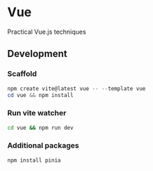 # Vue
Practical Vue.js techniques

## Development

### Scaffold
```powershell
npm create vite@latest vue -- --template vue
cd vue && npm install
```

### Run vite watcher
```bash
cd vue && npm run dev
```

### Additional packages
```bash
npm install pinia
```